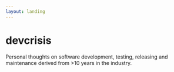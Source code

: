 ```yaml
---
layout: landing
---
```


# devcrisis

Personal thoughts on software development, testing, releasing and maintenance derived from >10 years in the industry.

